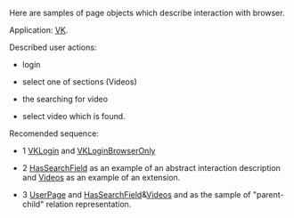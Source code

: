 Here are samples of page objects which describe interaction with browser.

Application: [VK](http://vk.com).

Described user actions:

- login

- select one of sections (Videos)

- the searching for video

- select video which is found.


Recomended sequence:

 - 1 [VKLogin](https://github.com/arachnidium/arachnidium-java/blob/master/arachnidium-tutorial/src/main/java/com/github/arachnidium/tutorial/simple/web/VKLogin.java) and [VKLoginBrowserOnly](https://github.com/arachnidium/arachnidium-java/blob/master/arachnidium-tutorial/src/main/java/com/github/arachnidium/tutorial/simple/web/VKLoginBrowserOnly.java)

 - 2 [HasSearchField](https://github.com/arachnidium/arachnidium-java/blob/master/arachnidium-tutorial/src/main/java/com/github/arachnidium/tutorial/simple/web/HasSearchField.java) as an example of an abstract interaction description and [Videos](https://github.com/arachnidium/arachnidium-java/blob/master/arachnidium-tutorial/src/main/java/com/github/arachnidium/tutorial/simple/web/Videos.java) as an example of an extension.
 
- 3 [UserPage](https://github.com/arachnidium/arachnidium-java/blob/master/arachnidium-tutorial/src/main/java/com/github/arachnidium/tutorial/simple/web/UserPage.java) and  [HasSearchField](https://github.com/arachnidium/arachnidium-java/blob/master/arachnidium-tutorial/src/main/java/com/github/arachnidium/tutorial/simple/web/HasSearchField.java)&[Videos](https://github.com/arachnidium/arachnidium-java/blob/master/arachnidium-tutorial/src/main/java/com/github/arachnidium/tutorial/simple/web/Videos.java) and as the sample of "parent-child" relation representation.
